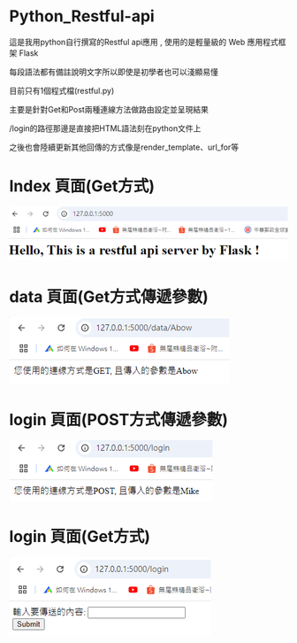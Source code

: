# Python_Restful-api

這是我用python自行撰寫的Restful api應用 , 使用的是輕量級的 Web 應用程式框架 Flask

每段語法都有備註說明文字所以即使是初學者也可以淺顯易懂

目前只有1個程式檔(restful.py)

主要是針對Get和Post兩種連線方法做路由設定並呈現結果

/login的路徑那邊是直接把HTML語法刻在python文件上

之後也會陸續更新其他回傳的方式像是render_template、url_for等



# Index 頁面(Get方式)

![image](https://github.com/abow79/Python_Restful-api/blob/945aa5a5b12a352611f3eac89b566dd5e9ef1fc6/index.png)




# data 頁面(Get方式傳遞參數)

![image](https://github.com/abow79/Python_Restful-api/blob/945aa5a5b12a352611f3eac89b566dd5e9ef1fc6/Get.png)



# login 頁面(POST方式傳遞參數)

![image](https://github.com/abow79/Python_Restful-api/blob/945aa5a5b12a352611f3eac89b566dd5e9ef1fc6/POST_LOGIN-3.png)



# login 頁面(Get方式)

![image](https://github.com/abow79/Python_Restful-api/blob/945aa5a5b12a352611f3eac89b566dd5e9ef1fc6/POST_LOGIN.png)

